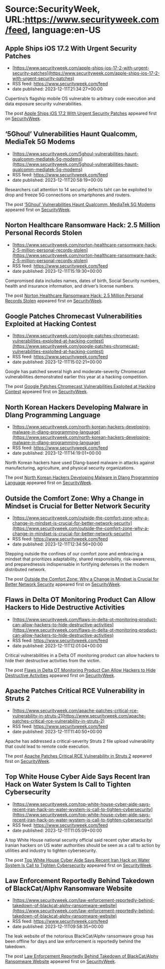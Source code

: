 # Source:SecurityWeek, URL:https://www.securityweek.com/feed, language:en-US

## Apple Ships iOS 17.2 With Urgent Security Patches
 - [https://www.securityweek.com/apple-ships-ios-17-2-with-urgent-security-patches](https://www.securityweek.com/apple-ships-ios-17-2-with-urgent-security-patches)
 - RSS feed: https://www.securityweek.com/feed
 - date published: 2023-12-11T21:34:27+00:00

<p>Cupertino’s flagship mobile OS vulnerable to arbitrary code execution and data exposure security vulnerabilities.</p>
<p>The post <a href="https://www.securityweek.com/apple-ships-ios-17-2-with-urgent-security-patches/">Apple Ships iOS 17.2 With Urgent Security Patches</a> appeared first on <a href="https://www.securityweek.com">SecurityWeek</a>.</p>

## ‘5Ghoul’ Vulnerabilities Haunt Qualcomm, MediaTek 5G Modems
 - [https://www.securityweek.com/5ghoul-vulnerabilities-haunt-qualcomm-mediatek-5g-modems](https://www.securityweek.com/5ghoul-vulnerabilities-haunt-qualcomm-mediatek-5g-modems)
 - RSS feed: https://www.securityweek.com/feed
 - date published: 2023-12-11T20:58:19+00:00

<p>Researchers call attention to 14 security defects taht can be exploited to drop and freeze 5G connections on smartphones and routers.</p>
<p>The post <a href="https://www.securityweek.com/5ghoul-vulnerabilities-haunt-qualcomm-mediatek-5g-modems/">&#8216;5Ghoul&#8217; Vulnerabilities Haunt Qualcomm, MediaTek 5G Modems</a> appeared first on <a href="https://www.securityweek.com">SecurityWeek</a>.</p>

## Norton Healthcare Ransomware Hack: 2.5 Million Personal Records Stolen
 - [https://www.securityweek.com/norton-healthcare-ransomware-hack-2-5-million-personal-records-stolen](https://www.securityweek.com/norton-healthcare-ransomware-hack-2-5-million-personal-records-stolen)
 - RSS feed: https://www.securityweek.com/feed
 - date published: 2023-12-11T15:19:30+00:00

<p>Compromised data includes names, dates of birth, Social Security numbers, health and insurance information, and driver’s license numbers.</p>
<p>The post <a href="https://www.securityweek.com/norton-healthcare-ransomware-hack-2-5-million-personal-records-stolen/">Norton Healthcare Ransomware Hack: 2.5 Million Personal Records Stolen</a> appeared first on <a href="https://www.securityweek.com">SecurityWeek</a>.</p>

## Google Patches Chromecast Vulnerabilities Exploited at Hacking Contest
 - [https://www.securityweek.com/google-patches-chromecast-vulnerabilities-exploited-at-hacking-contest](https://www.securityweek.com/google-patches-chromecast-vulnerabilities-exploited-at-hacking-contest)
 - RSS feed: https://www.securityweek.com/feed
 - date published: 2023-12-11T15:02:21+00:00

<p>Google has patched several high and moderate-severity Chromecast vulnerabilities demonstrated earlier this year at a hacking competition. </p>
<p>The post <a href="https://www.securityweek.com/google-patches-chromecast-vulnerabilities-exploited-at-hacking-contest/">Google Patches Chromecast Vulnerabilities Exploited at Hacking Contest</a> appeared first on <a href="https://www.securityweek.com">SecurityWeek</a>.</p>

## North Korean Hackers Developing Malware in Dlang Programming Language
 - [https://www.securityweek.com/north-korean-hackers-developing-malware-in-dlang-programming-language](https://www.securityweek.com/north-korean-hackers-developing-malware-in-dlang-programming-language)
 - RSS feed: https://www.securityweek.com/feed
 - date published: 2023-12-11T14:19:01+00:00

<p>North Korean hackers have used Dlang-based malware in attacks against manufacturing, agriculture, and physical security organizations.</p>
<p>The post <a href="https://www.securityweek.com/north-korean-hackers-developing-malware-in-dlang-programming-language/">North Korean Hackers Developing Malware in Dlang Programming Language</a> appeared first on <a href="https://www.securityweek.com">SecurityWeek</a>.</p>

## Outside the Comfort Zone: Why a Change in Mindset is Crucial for Better Network Security
 - [https://www.securityweek.com/outside-the-comfort-zone-why-a-change-in-mindset-is-crucial-for-better-network-security](https://www.securityweek.com/outside-the-comfort-zone-why-a-change-in-mindset-is-crucial-for-better-network-security)
 - RSS feed: https://www.securityweek.com/feed
 - date published: 2023-12-11T12:34:56+00:00

<p>Stepping outside the confines of our comfort zone and embracing a mindset that prioritizes adaptability, shared responsibility, risk-awareness, and preparednessis indispensable in fortifying defenses in the modern distributed network. </p>
<p>The post <a href="https://www.securityweek.com/outside-the-comfort-zone-why-a-change-in-mindset-is-crucial-for-better-network-security/">Outside the Comfort Zone: Why a Change in Mindset is Crucial for Better Network Security</a> appeared first on <a href="https://www.securityweek.com">SecurityWeek</a>.</p>

## Flaws in Delta OT Monitoring Product Can Allow Hackers to Hide Destructive Activities
 - [https://www.securityweek.com/flaws-in-delta-ot-monitoring-product-can-allow-hackers-to-hide-destructive-activities](https://www.securityweek.com/flaws-in-delta-ot-monitoring-product-can-allow-hackers-to-hide-destructive-activities)
 - RSS feed: https://www.securityweek.com/feed
 - date published: 2023-12-11T12:01:04+00:00

<p>Critical vulnerabilities in a Delta OT monitoring product can allow hackers to hide their destructive activities from the victim.</p>
<p>The post <a href="https://www.securityweek.com/flaws-in-delta-ot-monitoring-product-can-allow-hackers-to-hide-destructive-activities/">Flaws in Delta OT Monitoring Product Can Allow Hackers to Hide Destructive Activities</a> appeared first on <a href="https://www.securityweek.com">SecurityWeek</a>.</p>

## Apache Patches Critical RCE Vulnerability in Struts 2
 - [https://www.securityweek.com/apache-patches-critical-rce-vulnerability-in-struts-2](https://www.securityweek.com/apache-patches-critical-rce-vulnerability-in-struts-2)
 - RSS feed: https://www.securityweek.com/feed
 - date published: 2023-12-11T11:40:50+00:00

<p>Apache has addressed a critical-severity Struts 2 file upload vulnerability that could lead to remote code execution.</p>
<p>The post <a href="https://www.securityweek.com/apache-patches-critical-rce-vulnerability-in-struts-2/">Apache Patches Critical RCE Vulnerability in Struts 2</a> appeared first on <a href="https://www.securityweek.com">SecurityWeek</a>.</p>

## Top White House Cyber Aide Says Recent Iran Hack on Water System Is Call to Tighten Cybersecurity
 - [https://www.securityweek.com/top-white-house-cyber-aide-says-recent-iran-hack-on-water-wystem-is-call-to-tighten-cybersecurity](https://www.securityweek.com/top-white-house-cyber-aide-says-recent-iran-hack-on-water-wystem-is-call-to-tighten-cybersecurity)
 - RSS feed: https://www.securityweek.com/feed
 - date published: 2023-12-11T11:05:09+00:00

<p>A top White House national security official said recent cyber attacks by Iranian hackers on US water authorities should be seen as a call to action by utilities and industry to tighten cybersecurity.</p>
<p>The post <a href="https://www.securityweek.com/top-white-house-cyber-aide-says-recent-iran-hack-on-water-wystem-is-call-to-tighten-cybersecurity/">Top White House Cyber Aide Says Recent Iran Hack on Water System Is Call to Tighten Cybersecurity</a> appeared first on <a href="https://www.securityweek.com">SecurityWeek</a>.</p>

## Law Enforcement Reportedly Behind Takedown of BlackCat/Alphv Ransomware Website
 - [https://www.securityweek.com/law-enforcement-reportedly-behind-takedown-of-blackcat-alphv-ransomware-website](https://www.securityweek.com/law-enforcement-reportedly-behind-takedown-of-blackcat-alphv-ransomware-website)
 - RSS feed: https://www.securityweek.com/feed
 - date published: 2023-12-11T09:58:35+00:00

<p>The leak website of the notorious BlackCat/Alphv ransomware group has been offline for days and law enforcement is reportedly behind the takedown.</p>
<p>The post <a href="https://www.securityweek.com/law-enforcement-reportedly-behind-takedown-of-blackcat-alphv-ransomware-website/">Law Enforcement Reportedly Behind Takedown of BlackCat/Alphv Ransomware Website</a> appeared first on <a href="https://www.securityweek.com">SecurityWeek</a>.</p>

